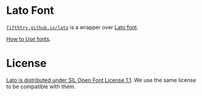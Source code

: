 # Lato Font

[`fifthtry.github.io/lato`](https://fifthtry.github.io/lato) is a wrapper over [Lato font](https://github.com/latofonts/lato-source).


[How to Use fonts](https://fpm.dev/how-to/how-to-use-fonts/).

# License

[Lato is distributed under SIL Open Font License 1.1](https://github.com/latofonts/lato-source/blob/master/LICENSE.txt). We use the same license to be compatible with them.
